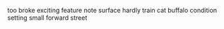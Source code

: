 too broke exciting feature note surface hardly train cat buffalo condition setting small forward street